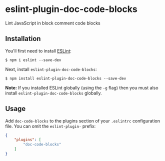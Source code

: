 # eslint-plugin-doc-code-blocks

Lint JavaScript in block comment code blocks

## Installation

You'll first need to install [ESLint](http://eslint.org):

```
$ npm i eslint --save-dev
```

Next, install `eslint-plugin-doc-code-blocks`:

```
$ npm install eslint-plugin-doc-code-blocks --save-dev
```

**Note:** If you installed ESLint globally (using the `-g` flag) then you must also install `eslint-plugin-doc-code-blocks` globally.

## Usage

Add `doc-code-blocks` to the plugins section of your `.eslintrc` configuration file. You can omit the `eslint-plugin-` prefix:

```json
{
    "plugins": [
        "doc-code-blocks"
    ]
}
```





